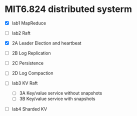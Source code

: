 # MIT6.824 distributed systerm

- [x] lab1 MapReduce

- [ ]  lab2 Raft
  - [x] 2A Leader Election and heartbeat
  - [ ] 2B Log Replication
  - [ ] 2C Persistence
  - [ ] 2D Log Compaction
- [ ] lab3 KV Raft
  - [ ] 3A Key/value service without snapshots
  - [ ] 3B Key/value service with snapshots
- [ ] lab4 Sharded KV
